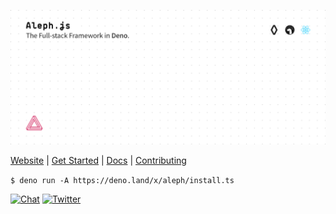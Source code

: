 [![Aleph.js: The Full-stack Framework in Deno.](./design/poster.svg)](https://alephjs.org)

<p align="left">
  <a href="https://alephjs.org">Website</a> |
  <a href="https://alephjs.org/docs/get-started">Get Started</a> |
  <a href="https://alephjs.org/docs">Docs</a> | <a href="./CONTRIBUTING.md">Contributing</a>
</p>

<p align="left">
<code>$ deno run -A https://deno.land/x/aleph/install.ts</code>
</p>

<p align="left">
  <a href="https://discord.gg/pWGdS7sAqD"><img src="https://img.shields.io/discord/775256646821085215?color=%23008181&label=Chat&labelColor=%23111&logo=discord&logoColor=%23aaaaaa" alt="Chat"></a>
  <a href="https://twitter.com/intent/follow?screen_name=alephjs"><img src="https://img.shields.io/twitter/follow/alephjs?style=social" alt="Twitter"></a>
</p>
